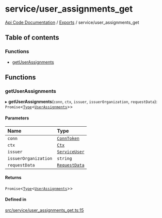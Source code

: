 # service/user\_assignments\_get
 
[Api Code Documentation](../README.md) / [Exports](../modules.md) / service/user\_assignments\_get

## Table of contents

### Functions

- [getUserAssignments](service_user_assignments_get.md#getuserassignments)

## Functions

### getUserAssignments

▸ **getUserAssignments**(`conn`, `ctx`, `issuer`, `issuerOrganization`, `requestData`): `Promise`\<[`Type`](result.md#type)\<[`UserAssignments`](../interfaces/service_domain_workflow_user_assignments.UserAssignments.md)\>\>

#### Parameters

| Name | Type |
| :------ | :------ |
| `conn` | [`ConnToken`](service_conn.md#conntoken) |
| `ctx` | [`Ctx`](../interfaces/lib_ctx.Ctx.md) |
| `issuer` | [`ServiceUser`](../interfaces/service_domain_organization_service_user.ServiceUser.md) |
| `issuerOrganization` | `string` |
| `requestData` | [`RequestData`](../interfaces/service_domain_workflow_user_assignments_get.RequestData.md) |

#### Returns

`Promise`\<[`Type`](result.md#type)\<[`UserAssignments`](../interfaces/service_domain_workflow_user_assignments.UserAssignments.md)\>\>

#### Defined in

[src/service/user_assignments_get.ts:15](https://github.com/openkfw/TruBudget/blob/d07ad94/api/src/service/user_assignments_get.ts#L15)
